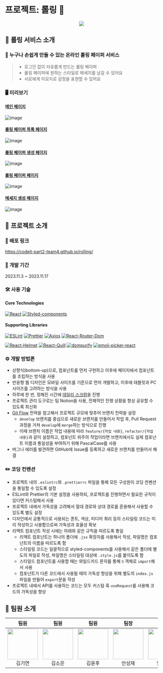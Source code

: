 # 프로젝트: 롤링 📮

<div align="center">
  <img src="https://github.com/codeit-part2-team4/rolling/assets/117700203/e3a43fad-ea9e-4d5e-a555-e300e6ebe27a" />
</div>

## 📌 롤링 서비스 소개

### 📢 누구나 손쉽게 만들 수 있는 온라인 롤링 페이퍼 서비스
> - 로그인 없이 자유롭게 만드는 롤링 페이퍼
> - 롤링 페이퍼에 원하는 스타일로 메세지를 남길 수 있어요
> - 서로에게 이모지로 감정을 표현할 수 있어요

### 🖥️ 미리보기

#### [메인 페이지](https://github.com/codeit-part2-team4/rolling/wiki/MainPage)

![image](https://github.com/codeit-part2-team4/rolling/assets/117700203/df81f317-13a6-4f44-a6af-1aae4e90db8b)

#### [롤링 페이퍼 목록 페이지](https://github.com/codeit-part2-team4/rolling/wiki/PaperListPage)

![image](https://github.com/codeit-part2-team4/rolling/assets/117700203/666ff9de-a01c-4dfc-9581-0ad190b768fd)

#### [롤링 페이퍼 생성 페이지](https://github.com/codeit-part2-team4/rolling/wiki/CreatePaperPage)

![image](https://github.com/codeit-part2-team4/rolling/assets/117700203/53dddb42-2637-4076-82a7-fdad89e2b106)

#### [롤링 페이퍼 페이지](https://github.com/codeit-part2-team4/rolling/wiki/MessageListPage)

![image](https://github.com/codeit-part2-team4/rolling/assets/117700203/534de620-12c3-446c-9d82-64bdc6cae553)

#### [메세지 생성 페이지](https://github.com/codeit-part2-team4/rolling/wiki/CreateMessagePage)

![image](https://github.com/codeit-part2-team4/rolling/assets/117700203/5173eede-79a9-48b3-b6c9-5ab53fc201e7)

## 📝 프로젝트 소개

### 📍 배포 링크

https://codeit-part2-team4.github.io/rolling/

### 📆 개발 기간

2023.11.3 ~ 2023.11.17

### 🛠️ 사용 기술

#### Core Technologies

[![React](https://img.shields.io/badge/React-18.2.0-61DAFB?logo=react&logoColor=white)](https://react.dev/)
[![Styled-components](https://img.shields.io/badge/Styled--components-6.1.0-DB7093?logo=styled-components&logoColor=white)](https://styled-components.com/)

#### Supporting Libraries

[![ESLint](https://img.shields.io/badge/ESLint-8.52.0-4B3263?logo=eslint&logoColor=white)](https://eslint.org/)
[![Prettier](https://img.shields.io/badge/Prettier-3.0.3-F7B93E?logo=prettier&logoColor=white)](https://prettier.io/)
[![Axios](https://img.shields.io/badge/Axios-0.24.0-61DAFB?logo=axios&logoColor=white)](https://www.npmjs.com/package/axios)
[![React-Router-Dom](https://img.shields.io/badge/React--Router--Dom-6.18.0-CA4245?logo=react-router&logoColor=white)](https://www.npmjs.com/package/react-router-dom)

[![React-Helmet](https://img.shields.io/badge/React--Helmet-6.1.0-848484?logo=react-helmet&logoColor=white)](https://www.npmjs.com/package/react-helmet)
[![React-Quill](https://img.shields.io/badge/React--Quill-2.0.0-1A1A1A?logo=quill&logoColor=white)](https://www.npmjs.com/package/react-quill)
[![dompurify](https://img.shields.io/badge/dompurify-3.0.6-68A063)](https://www.npmjs.com/package/dompurify)
[![emoji-picker-react](https://img.shields.io/badge/emoji--picker--react-4.5.15-FFD43B)](https://www.npmjs.com/package/emoji-picker-react)

### ⚙️ 개발 방법론

- 상향식(bottom-up)으로, 컴포넌트를 먼저 구현하고 이후에 페이지에서 컴포넌트를 조립하는 방식을 사용
- 반응형 웹 디자인은 모바일 사이즈를 기준으로 먼저 개발하고, 이후에 태블릿과 PC 사이즈를 고려하는 방식을 사용
- 하루에 한 번, 정해진 시간에 [데일리 스크럼](https://helloworld.kurly.com/blog/daily-scrum-thinking/)을 진행
- 프로젝트 관리 도구로는 팀 Notion을 사용, 전체적인 진행 상황을 항상 공유할 수 있도록 최신화
- [Git Flow](https://nvie.com/posts/a-successful-git-branching-model/) 전략을 참고해서 프로젝트 규모에 맞추어 브랜치 전략을 설정
  - `develop` 브랜치를 중심으로 새로운 브랜치를 만들어서 작업 후, Pull Request 과정을 거쳐 `develop`에 `merge`하는 방식으로 진행
  - 이때 브랜치 이름은 작업 내용에 따라 `feature/{작업 내용}`, `refactor/{작업 내용}`과 같이 설정하고, 컴포넌트 위주의 작업이라면 브랜치에서도 실제 컴포넌트 이름과 통일성을 부여하기 위해 PascalCase를 사용
- 버그나 에러를 발견하면 GitHub에 Issue를 등록하고 새로운 브랜치를 만들어서 해결

### ✏️ 코딩 컨벤션

- 프로젝트 내의 `.eslintrc`와 `.prettierrc` 파일을 통해 모든 구성원이 코딩 컨벤션을 통일할 수 있도록 설정
- ESLint와 Prettier의 기본 설정을 사용하되, 프로젝트를 진행하면서 필요한 규칙이 있다면 커스텀해서 사용
- 프로젝트 내에서 가독성을 고려해서 절대 경로와 상대 경로를 혼용해서 사용할 수 있도록 별도 설정
- 디자인에서 공통적으로 사용되는 폰트, 색상, 미디어 쿼리 등의 스타일링 코드는 미리 작성하고 사용함으로써 가독성과 효율성 확보
- 리액트 컴포넌트 작성 시에는 아래와 같은 규칙을 따르도록 통일
  - 리액트 컴포넌트는 하나의 폴더에 `.jsx` 확장자를 사용해서 작성, 파일명은 컴포넌트의 이름을 따르도록 함
  - 스타일링 코드는 일괄적으로 styled-components를 사용해서 같은 폴더에 별도의 파일로 작성, 파일명은 스타일링 대상에 `.style.js`를 붙이도록 함
  - 스타일드 컴포넌트를 사용할 때는 와일드카드 문자를 통해 `S` 객체로 `import`해서 사용
  - 컴포넌트가 다른 코드에서 사용될 때의 가독성 향상을 위해 별도의 `index.js` 파일을 만들어 `export`문을 작성
- 프로젝트 내에서 API를 사용하는 코드는 모두 커스텀 훅 `useRequest`를 사용해 코드의 가독성을 향상

## 👥 팀원 소개

| 팀원 | 팀원 | 팀원 | 팀장 | 팀원 |
|:---:|:---:|:---:|:---:|:---:|
|[<img src="https://github.com/arky02.png" width="100" height="100">](https://github.com/arky02)<br>김기연|[<img src="https://github.com/summerkimm.png" width="100" height="100">](https://github.com/summerkimm)<br>김소은|[<img src="https://github.com/K-Y-Hoo.png" width="100" height="100">](https://github.com/K-Y-Hoo)<br>김윤후|[<img src="https://github.com/asusia1111.png" width="100" height="100">](https://github.com/asusia1111)<br>안성재|[<img src="https://github.com/gw-lim.png" width="100" height="100">](https://github.com/gw-lim)<br>임건우|

